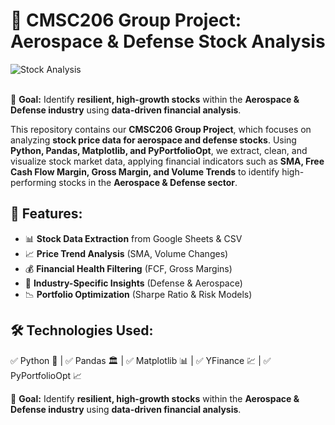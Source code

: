 # 📌 CMSC206 Group Project: Aerospace & Defense Stock Analysis  

![Stock Analysis](image/stock.gif)

<br>🚀 **Goal:** Identify **resilient, high-growth stocks** within the **Aerospace & Defense industry** using **data-driven financial analysis**.  

This repository contains our **CMSC206 Group Project**, which focuses on analyzing **stock price data for aerospace and defense stocks**. Using **Python, Pandas, Matplotlib, and PyPortfolioOpt**, we extract, clean, and visualize stock market data, applying financial indicators such as **SMA, Free Cash Flow Margin, Gross Margin, and Volume Trends** to identify high-performing stocks in the **Aerospace & Defense sector**.  

## 🔹 Features:
- 📊 **Stock Data Extraction** from Google Sheets & CSV  
- 📈 **Price Trend Analysis** (SMA, Volume Changes)  
- 💰 **Financial Health Filtering** (FCF, Gross Margins)  
- 📡 **Industry-Specific Insights** (Defense & Aerospace)  
- 📉 **Portfolio Optimization** (Sharpe Ratio & Risk Models)  

## 🛠 Technologies Used:  
✅ Python 🐍 | ✅ Pandas 🏛 | ✅ Matplotlib 📊 | ✅ YFinance 💹 | ✅ PyPortfolioOpt 📈  

🚀 **Goal:** Identify **resilient, high-growth stocks** within the **Aerospace & Defense industry** using **data-driven financial analysis**.  
